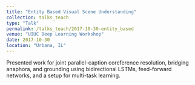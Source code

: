```yaml
---
title: "Entity Based Visual Scene Understanding"
collection: talks_teach
type: "Talk"
permalink: /talks_teach/2017-10-30-entity_based
venue: "UIUC Deep Learning Workshop"
date: 2017-10-30
location: "Urbana, IL"
---
```


Presented work for joint parallel-caption coreference resolution, bridging anaphora, and grounding using bidirectional LSTMs, feed-forward networks, and a setup for multi-task learning.

